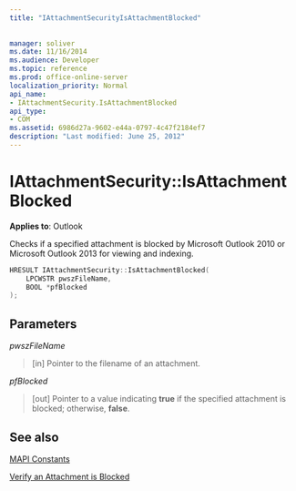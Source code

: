 ```yaml
---
title: "IAttachmentSecurityIsAttachmentBlocked"
 
 
manager: soliver
ms.date: 11/16/2014
ms.audience: Developer
ms.topic: reference
ms.prod: office-online-server
localization_priority: Normal
api_name:
- IAttachmentSecurity.IsAttachmentBlocked
api_type:
- COM
ms.assetid: 6986d27a-9602-e44a-0797-4c47f2184ef7
description: "Last modified: June 25, 2012"
---
```


# IAttachmentSecurity::IsAttachmentBlocked

  
  
**Applies to**: Outlook 
  
Checks if a specified attachment is blocked by Microsoft Outlook 2010 or Microsoft Outlook 2013 for viewing and indexing.
  
```cpp
HRESULT IAttachmentSecurity::IsAttachmentBlocked( 
    LPCWSTR pwszFileName,  
    BOOL *pfBlocked 
);
```

## Parameters

 _pwszFileName_
  
> [in] Pointer to the filename of an attachment.
    
 _pfBlocked_
  
> [out] Pointer to a value indicating **true** if the specified attachment is blocked; otherwise, **false**.
    
## See also



[MAPI Constants](mapi-constants.md)
  
[Verify an Attachment is Blocked](how-to-verify-an-attachment-is-blocked.md)

